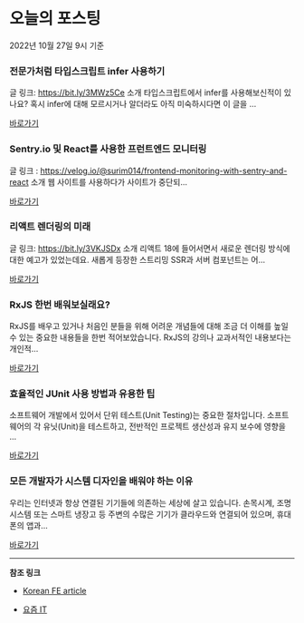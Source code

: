 # 오늘의 포스팅 
2022년 10월 27일 9시 기준 

###  전문가처럼 타입스크립트 infer 사용하기 

 글 링크: https://bit.ly/3MWz5Ce 소개 타입스크립트에서 infer를 사용해보신적이 있나요? 혹시 infer에 대해 모르시거나 알더라도 아직 미숙하시다면 이 글을 ... 

 [바로가기](https://kofearticle.substack.com/p/korean-fe-article-infer) 

###  Sentry.io 및 React를 사용한 프런트엔드 모니터링 

 글 링크 : https://velog.io/@surim014/frontend-monitoring-with-sentry-and-react 소개 웹 사이트를 사용하다가 사이트가 중단되... 

 [바로가기](https://kofearticle.substack.com/p/korean-fe-article-sentryio-react) 

###  리액트 렌더링의 미래 

 글 링크: https://bit.ly/3VKJSDx 소개 리액트 18에 들어서면서 새로운 렌더링 방식에 대한 예고가 있었는데요. 새롭게 등장한 스트리밍 SSR과 서버 컴포넌트는 어... 

 [바로가기](https://kofearticle.substack.com/p/korean-fe-article-06e) 

### RxJS 한번 배워보실래요? 

 RxJS를 배우고 있거나 처음인 분들을 위해 어려운 개념들에 대해 조금 더 이해를 높일 수 있는 중요한 내용들을 한번 적어보았습니다. RxJS의 강의나 교과서적인 내용보다는 개인적... 

 [바로가기](https://yozm.wishket.com/magazine/detail/1753/) 

### 효율적인 JUnit 사용 방법과 유용한 팁 

 소프트웨어 개발에서 있어서 단위 테스트(Unit Testing)는 중요한 절차입니다. 소프트웨어의 각 유닛(Unit)을 테스트하고, 전반적인 프로젝트 생산성과 유지 보수에 영향을 ... 

 [바로가기](https://yozm.wishket.com/magazine/detail/1748/) 

### 모든 개발자가 시스템 디자인을 배워야 하는 이유 

 우리는 인터넷과 항상 연결된 기기들에 의존하는 세상에 살고 있습니다. 손목시계, 조명 시스템 또는 스마트 냉장고 등 주변의 수많은 기기가 클라우드와 연결되어 있으며, 휴대폰의 앱과... 

 [바로가기](https://yozm.wishket.com/magazine/detail/1745/) 

---

**참조 링크**

- [Korean FE article](https://kofearticle.substack.com) 

- [요즘 IT](https://yozm.wishket.com/magazine) 

